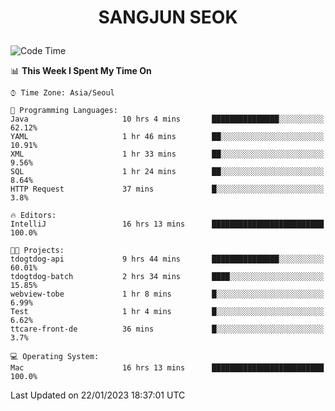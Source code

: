 <h1>
 <p align="center">
   SANGJUN SEOK
 </p>
</h1>

<!--START_SECTION:waka-->
![Code Time](http://img.shields.io/badge/Code%20Time-2%2C177%20hrs%2026%20mins-blue)

📊 **This Week I Spent My Time On** 

```text
⌚︎ Time Zone: Asia/Seoul

💬 Programming Languages: 
Java                     10 hrs 4 mins       ███████████████░░░░░░░░░░   62.12% 
YAML                     1 hr 46 mins        ██░░░░░░░░░░░░░░░░░░░░░░░   10.91% 
XML                      1 hr 33 mins        ██░░░░░░░░░░░░░░░░░░░░░░░   9.56% 
SQL                      1 hr 24 mins        ██░░░░░░░░░░░░░░░░░░░░░░░   8.64% 
HTTP Request             37 mins             █░░░░░░░░░░░░░░░░░░░░░░░░   3.8%

🔥 Editors: 
IntelliJ                 16 hrs 13 mins      █████████████████████████   100.0%

🐱‍💻 Projects: 
tdogtdog-api             9 hrs 44 mins       ███████████████░░░░░░░░░░   60.01% 
tdogtdog-batch           2 hrs 34 mins       ████░░░░░░░░░░░░░░░░░░░░░   15.85% 
webview-tobe             1 hr 8 mins         █░░░░░░░░░░░░░░░░░░░░░░░░   6.99% 
Test                     1 hr 4 mins         █░░░░░░░░░░░░░░░░░░░░░░░░   6.62% 
ttcare-front-de          36 mins             █░░░░░░░░░░░░░░░░░░░░░░░░   3.7%

💻 Operating System: 
Mac                      16 hrs 13 mins      █████████████████████████   100.0%

```


 Last Updated on 22/01/2023 18:37:01 UTC
<!--END_SECTION:waka-->
